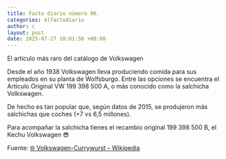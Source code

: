 ```yaml
---
title: Facto diario número 96.
categories: elfactodiario
author: c
layout: post
date: 2025-07-27 10:01:58 +00:00
---
```

El artículo más raro del catálogo de Volkswagen

Desde el año 1938 Volkswagen lleva produciendo comida para sus empleados en su planta de Wolfsburgo. Entre las opciones se encuentra el Artículo Original VW 199 398 500 A, o más conocido como la salchicha Volkswagen.

De hecho es tan popular que, según datos de 2015, se produjeron más salchichas que coches (+7 vs 6,5 millones).

Para acompañar la salchicha tienes el recambio original 199 398 500 B, el Kechu Volkswagen 😎

Fuente: [🌐 Volkswagen-Currywurst – Wikipedia](https://de.wikipedia.org/wiki/Volkswagen-Currywurst)
